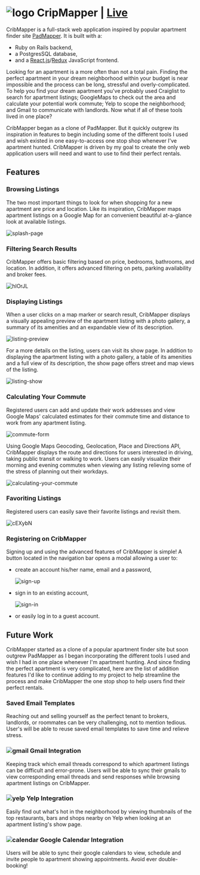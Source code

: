 # ![logo]  CripMapper | [Live](https://cribmapper.herokuapp.com/)

CribMapper is a full-stack web application inspired by popular apartment finder
site [PadMapper](https://www.padmapper.com). It is built with a:

+ Ruby on Rails backend,
+ a PostgresSQL database,
+ and a [React.js](https://facebook.github.io/react/)/[Redux](http://redux.js.org/) JavaScript frontend.

Looking for an apartment is a more often than not a total pain. Finding the
perfect apartment in your dream neighborhood within your budget is near
impossible and the process can be long, stressful and overly-complicated. To
help you find your dream apartment you've probably used Craiglist to search for
apartment listings; GoogleMaps to check out the area and calculate your
potential work commute; Yelp to scope the neighborhood; and Gmail to communicate
with landlords. Now what if all of these tools lived in one place?

CribMapper began as a clone of PadMapper. But it quickly outgrew its inspiration
in features to begin including some of the different tools I used and wish
existed in one easy-to-access one stop shop whenever I've apartment hunted.
CribMapper is driven by my goal to create the only web application users will need
and want to use to find their perfect rentals.

## Features

### Browsing Listings

The two most important things to look for when shopping for a new apartment are
price and location. Like its inspiration, CribMapper maps apartment listings on
a Google Map for an convenient beautiful at-a-glance look at available listings.

![splash-page]

### Filtering Search Results

CribMapper offers basic filtering based on price, bedrooms, bathrooms, and location. In addition, it offers advanced filtering on pets, parking availability and broker fees.

![hlOrJL](http://i.makeagif.com/media/12-17-2016/hlOrJL.gif)

### Displaying Listings
When a user clicks on a map marker or search result, CribMapper displays a visually appealing preview of the apartment listing with a photo gallery, a summary of its amenities and an expandable view of its description.

![listing-preview]

For a more details on the listing, users can visit its show page. In addition to displaying the apartment listing with a photo gallery, a table of its amenities and a full view of its description, the show page offers street and map views of the listing.

![listing-show]

### Calculating Your Commute
Registered users can add and update their work addresses and view Google Maps' calculated estimates for their commute time and distance to work from any apartment listing.

![commute-form]

Using Google Maps Geocoding, Geolocation, Place and Directions API, CribMapper displays the route and directions for users interested in driving, taking public transit or walking to work. Users can easily visualize their morning and evening commutes when viewing any listing relieving some of the stress of planning out their workdays.

![calculating-your-commute](http://i.makeagif.com/media/12-17-2016/UB7HbQ.gif)

### Favoriting Listings

Registered users can easily save their favorite listings and revisit them.

![cEXybN](http://i.makeagif.com/media/12-17-2016/cEXybN.gif)

### Registering on CribMapper

Signing up and using the advanced features of CribMapper is simple! A button located in the navigation bar opens a modal allowing a user to:

+ create an account his/her name, email and a password,

  ![sign-up]

+ sign in to an existing account,

  ![sign-in]

+ or easily log in to a guest account.

[logo]:http://res.cloudinary.com/dbgp4ftst/image/upload/v1481929810/icons/cribmapper-logo.png
[sign-up]:http://res.cloudinary.com/dbgp4ftst/image/upload/v1481937834/screenshots/sign-up.png
[sign-in]:http://res.cloudinary.com/dbgp4ftst/image/upload/v1481937833/screenshots/sign-in.png
[splash-page]:http://res.cloudinary.com/dbgp4ftst/image/upload/v1482008240/splash-page.png
[basic-filters]:http://res.cloudinary.com/dbgp4ftst/image/upload/v1481937834/screenshots/basic-filters.png
[listing-preview]:http://res.cloudinary.com/dbgp4ftst/image/upload/v1481937833/screenshots/listing-preview.png
[listing-show]:http://res.cloudinary.com/dbgp4ftst/image/upload/v1482009831/listing-show.png
[commute-form]:http://res.cloudinary.com/dbgp4ftst/image/upload/v1482009594/commute-form.png

## Future Work

CribMapper started as a clone of a popular apartment finder site but soon
outgrew PadMapper as I began incorporating the different tools I used and wish I
had in one place whenever I'm apartment hunting. And since finding the perfect
apartment is very complicated, here are the list of addition features I'd like
to continue adding to my project to help streamline the process and make
CribMapper the one stop shop to help users find their perfect rentals.

### Saved Email Templates

Reaching out and selling yourself as the perfect tenant to brokers, landlords,
or roommates can be very challenging, not to mention tedious. User's will be
able to reuse saved email templates to save time and relieve stress.

### ![gmail] Gmail Integration

Keeping track which email threads correspond to which apartment listings can be
difficult and error-prone. Users will be able to sync their gmails to view
corresponding email threads and send responses while browsing apartment listings
on CribMapper.

### ![yelp] Yelp Integration

Easily find out what's hot in the neighborhood by viewing thumbnails of the top
restaurants, bars and shops nearby on Yelp when looking at an apartment
listing's show page.

### ![calendar] Google Calendar Integration

Users will be able to sync their google calendars to view, schedule and invite
people to apartment showing appointments. Avoid ever double-booking!

[gmail]:http://res.cloudinary.com/dbgp4ftst/image/upload/v1482005133/icons/gmail-small.png
[yelp]:http://res.cloudinary.com/dbgp4ftst/image/upload/v1482005130/icons/yelp-small.png
[calendar]:http://res.cloudinary.com/dbgp4ftst/image/upload/v1482006574/icons/calendar-small.png
